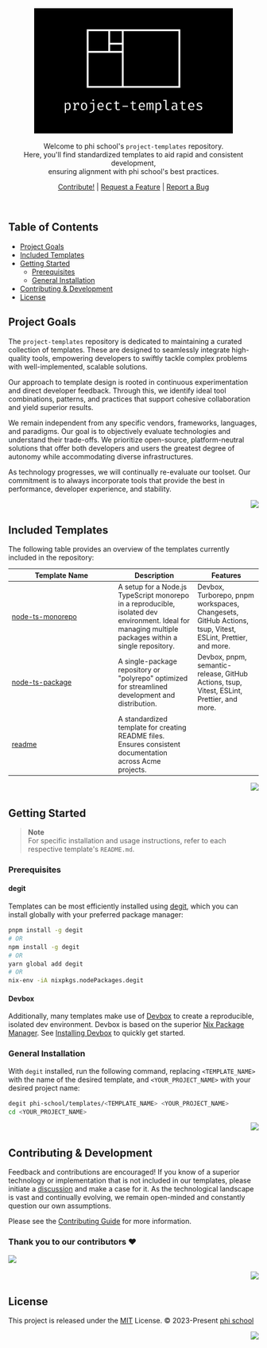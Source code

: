 <a name="readme-top"></a>

<br/>

<div align="center">

<p>
  <img src="./.github/images/project-templates.svg" width="400">
</p>

<p>
 Welcome to phi school's <code>project-templates</code> repository. <br/> Here, you'll find standardized templates to aid rapid and consistent development, <br/> ensuring alignment with phi school's best practices.
</p>

[Contribute!](#contributing--development) | [Request a Feature][github-issues-link] | [Report a Bug][github-issues-link]

</div>

<br/>

## Table of Contents

- [Project Goals](#project-goals)
- [Included Templates](#included-templates)
- [Getting Started](#getting-started)
  - [Prerequisites](#prerequisites)
  - [General Installation](#general-installation)
- [Contributing & Development](#contributing--development)
- [License](#license)

## Project Goals

The `project-templates` repository is dedicated to maintaining a curated collection of templates. These are designed to seamlessly integrate high-quality tools, empowering developers to swiftly tackle complex problems with well-implemented, scalable solutions.

Our approach to template design is rooted in continuous experimentation and direct developer feedback. Through this, we identify ideal tool combinations, patterns, and practices that support cohesive collaboration and yield superior results.

We remain independent from any specific vendors, frameworks, languages, and paradigms. Our goal is to objectively evaluate technologies and understand their trade-offs. We prioritize open-source, platform-neutral solutions that offer both developers and users the greatest degree of autonomy while accommodating diverse infrastructures.

As technology progresses, we will continually re-evaluate our toolset. Our commitment is to always incorporate tools that provide the best in performance, developer experience, and stability.

<div align="right">
  
[![][back-to-top]](#readme-top)

</div>

## Included Templates

The following table provides an overview of the templates currently included in the repository:

<!-- Use an HTML table with a static width on the first column so that the template names don't wrap.  -->

<table>
	<thead>
		<tr>
			<th width="200">Template Name</th>
			<th>Description</th>
			<th>Features</th>
		</tr>
	</thead>
	<tbody>
		<tr>
			<td width="200">
				<a href="./node-ts-monorepo/">node-ts-monorepo</a>
			</td>
			<td>
				A setup for a Node.js TypeScript monorepo in a reproducible, isolated
				dev environment. Ideal for managing multiple packages within a single
				repository.
			</td>
			<td>
				Devbox, Turborepo, pnpm workspaces, Changesets, GitHub Actions, tsup,
				Vitest, ESLint, Prettier, and more.
			</td>
		</tr>
		<tr>
			<td width="200">
				<a href="./node-ts-package">node-ts-package</a>
			</td>
			<td>
				A single-package repository or "polyrepo" optimized for streamlined
				development and distribution.
			</td>
			<td>
				Devbox, pnpm, semantic-release, GitHub Actions, tsup, Vitest, ESLint,
				Prettier, and more.
			</td>
		</tr>
		<tr>
			<td width="200"><a href="./readme">readme</a></td>
			<td>
				A standardized template for creating README files. Ensures consistent
				documentation across Acme projects.
			</td>
			<td></td>
		</tr>
	</tbody>
</table>

<div align="right">
  
[![][back-to-top]](#readme-top)

</div>

## Getting Started

> **Note**\
> For specific installation and usage instructions, refer to each respective template's `README.md`.

### Prerequisites

#### degit

Templates can be most efficiently installed using [degit](https://github.com/Rich-Harris/degit), which you can install globally with your preferred package manager:

```bash
pnpm install -g degit
# OR
npm install -g degit
# OR
yarn global add degit
# OR
nix-env -iA nixpkgs.nodePackages.degit
```

#### Devbox

Additionally, many templates make use of [Devbox](https://www.jetpack.io/devbox/docs/) to create a reproducible, isolated dev environment. Devbox is based on the superior [Nix Package Manager](https://nixos.org/download.html). See [Installing Devbox](https://www.jetpack.io/devbox/docs/installing_devbox/) to quickly get started.

### General Installation

With `degit` installed, run the following command, replacing `<TEMPLATE_NAME>` with the name of the desired template, and `<YOUR_PROJECT_NAME>` with your desired project name:

```bash
degit phi-school/templates/<TEMPLATE_NAME> <YOUR_PROJECT_NAME>
cd <YOUR_PROJECT_NAME>
```

<div align="right">
  
[![][back-to-top]](#readme-top)

</div>

## Contributing & Development

Feedback and contributions are encouraged! If you know of a superior technology or implementation that is not included in our templates, please initiate a [discussion](https://github.com/phi-school/project-templates/discussions) and make a case for it. As the technological landscape is vast and continually evolving, we remain open-minded and constantly question our own assumptions.

Please see the [Contributing Guide][contributing-guide] for more information.

### Thank you to our contributors ❤️

[![][contributors-contrib]][contributors-link]

<div align="right">
  
[![][back-to-top]](#readme-top)

</div>

## License

This project is released under the [MIT](./LICENSE) License. © 2023-Present [phi school](https://phi.school)

<div align="right">
  
[![][back-to-top]](#readme-top)

</div>

<!-- Link Group -->

[back-to-top]: https://img.shields.io/badge/-⇧_Back_To_Top-black?style=flat-square
[changelog-link]: ./CHAGNELOG.md
[contributing-guide]: ./.github/CONTRIBUTING.md
[contributors-contrib]: https://contrib.rocks/image?repo=phi-school/project-templates
[contributors-link]: https://github.com/phi-school/project-templates/graphs/contributors
[github-issues-link]: https://github.com/phi-school/project-templates/issues
